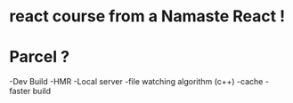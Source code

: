 # react course from a Namaste React !

# Parcel ?

-Dev Build
-HMR
-Local server
-file watching algorithm (c++) 
-cache - faster build
